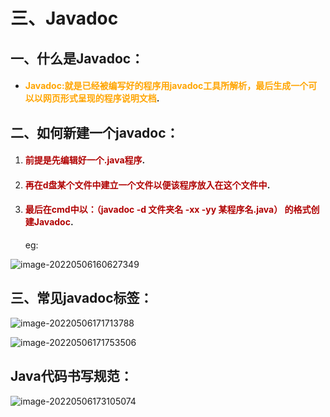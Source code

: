 # 三、Javadoc

## 一、什么是Javadoc：

* #### <font color="orange">Javadoc:就是已经被编写好的程序用javadoc工具所解析，最后生成一个可以以网页形式呈现的程序说明文档</font>.

## 二、如何新建一个javadoc：

1. #### <font color="blsw">前提是先编辑好一个.java程序</font>.

2. #### <font color="bluz">再在d盘某个文件中建立一个文件以便该程序放入在这个文件中</font>.

3. #### <font color="bluz">最后在cmd中以：（javadoc -d 文件夹名 -xx -yy 某程序名.java） 的格式创建Javadoc</font>.

   eg:

![image-20220506160627349](C:\Users\86199\AppData\Roaming\Typora\typora-user-images\image-20220506160627349.png)

## 三、常见javadoc标签：

![image-20220506171713788](C:\Users\86199\AppData\Roaming\Typora\typora-user-images\image-20220506171713788.png)

![image-20220506171753506](C:\Users\86199\AppData\Roaming\Typora\typora-user-images\image-20220506171753506.png)

## Java代码书写规范：

![image-20220506173105074](C:\Users\86199\AppData\Roaming\Typora\typora-user-images\image-20220506173105074.png)